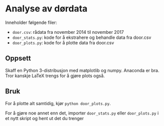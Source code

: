 # Analyse av dørdata

Inneholder følgende filer:

* `door.csv`: rådata fra november 2014 til november 2017
* `door_stats.py`: kode for å ekstrahere og behandle data fra door.csv
* `door_plots.py`: kode for å plotte data fra door.csv

## Oppsett

Skaff en Python 3-distribusjon med matplotlib og numpy. Anaconda er bra. Tror kanskje LaTeX trengs for å gjøre plots også.

## Bruk

For å plotte alt samtidig, kjør `python door_plots.py`.

For å gjøre noe annet enn det, importer `door_stats.py` eller `door_plots.py` i et nytt skript og hent ut det du trenger
